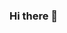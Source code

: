 ### Hi there 👋

<!--
**rzelazny/rzelazny** is a ✨ _special_ ✨ repository because its `README.md` (this file) appears on your GitHub profile.
Longtime software dev in proprietary software, I'm now working on becoming a full stack developer.

Here are some ideas to get you started:

- 🔭 I’m currently working on ...
- 🌱 I’m currently learning ...
- 👯 I’m looking to collaborate on ...
- 🤔 I’m looking for help with ...
- 💬 Ask me about ...
- 📫 How to reach me: ...
- 😄 Pronouns: ...
- ⚡ Fun fact: ...
-->
